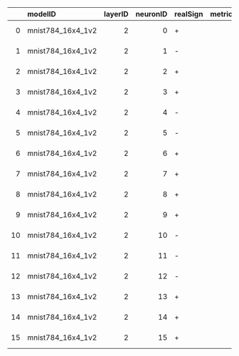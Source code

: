 |    | modelID           |   layerID |   neuronID | realSign   |   metric4Minus |   metric4Plus |   percentage | isRecoveredCorrectly   |   tFindCrit |   tSignRec |   tSignatureRec |   tImprovePrec |   recoveryTimeSeconds |   numQueries |   numCritPtQueries |   numPrecQueries |
|---:|:------------------|----------:|-----------:|:-----------|---------------:|--------------:|-------------:|:-----------------------|------------:|-----------:|----------------:|---------------:|----------------------:|-------------:|-------------------:|-----------------:|
|  0 | mnist784_16x4_1v2 |         2 |          0 | +          |              6 |             9 |     0.6      | True                   |     28.93   |    1.55082 |         44.4846 |    7.45058e-08 |               46.9201 |         9421 |                575 |               49 |
|  1 | mnist784_16x4_1v2 |         2 |          1 | -          |              3 |            12 |     0.8      | True                   |     28.6749 |    1.66296 |         44.4846 |    7.45058e-08 |               46.7592 |         9421 |                575 |               30 |
|  2 | mnist784_16x4_1v2 |         2 |          2 | +          |              9 |             6 |     0.6      | True                   |     28.5644 |    1.86116 |         44.4846 |    7.45058e-08 |               46.7431 |         9416 |                574 |               24 |
|  3 | mnist784_16x4_1v2 |         2 |          3 | +          |              4 |            11 |     0.733333 | True                   |     28.6387 |    1.68954 |         44.4846 |    7.45058e-08 |               46.6434 |         9416 |                574 |               26 |
|  4 | mnist784_16x4_1v2 |         2 |          4 | -          |              8 |             7 |     0.533333 | False                  |     28.7802 |    2.09101 |         44.4846 |    7.45058e-08 |               47.1821 |         9416 |                574 |               32 |
|  5 | mnist784_16x4_1v2 |         2 |          5 | -          |              1 |            14 |     0.933333 | True                   |     28.7352 |    2.27157 |         44.4846 |    7.45058e-08 |               47.3393 |         9416 |                574 |               29 |
|  6 | mnist784_16x4_1v2 |         2 |          6 | +          |             11 |             4 |     0.733333 | True                   |     28.7824 |    1.83286 |         44.4846 |    7.45058e-08 |               47.0478 |         9421 |                575 |               35 |
|  7 | mnist784_16x4_1v2 |         2 |          7 | +          |              7 |             8 |     0.533333 | True                   |     28.6747 |    2.1663  |         44.4846 |    7.45058e-08 |               47.1536 |         9416 |                574 |               26 |
|  8 | mnist784_16x4_1v2 |         2 |          8 | +          |             14 |             1 |     0.933333 | True                   |     28.5919 |    1.85409 |         44.4846 |    7.45058e-08 |               46.8922 |         9421 |                575 |               26 |
|  9 | mnist784_16x4_1v2 |         2 |          9 | +          |             10 |             5 |     0.666667 | True                   |     28.6029 |    1.62468 |         44.4846 |    7.45058e-08 |               46.6583 |         9421 |                575 |               28 |
| 10 | mnist784_16x4_1v2 |         2 |         10 | -          |              9 |             6 |     0.6      | False                  |     28.8021 |    1.93002 |         44.4846 |    7.45058e-08 |               47.0545 |         9416 |                574 |               36 |
| 11 | mnist784_16x4_1v2 |         2 |         11 | -          |             13 |             2 |     0.866667 | True                   |     28.5516 |    1.59031 |         44.4846 |    7.45058e-08 |               46.4588 |         9416 |                574 |               27 |
| 12 | mnist784_16x4_1v2 |         2 |         12 | -          |              4 |            11 |     0.733333 | True                   |     28.5479 |    1.91121 |         44.4846 |    7.45058e-08 |               46.7761 |         9416 |                574 |               22 |
| 13 | mnist784_16x4_1v2 |         2 |         13 | +          |             13 |             2 |     0.866667 | True                   |     28.6116 |    2.02509 |         44.4846 |    7.45058e-08 |               46.952  |         9416 |                574 |               27 |
| 14 | mnist784_16x4_1v2 |         2 |         14 | +          |              8 |             7 |     0.533333 | True                   |     28.7375 |    2.2008  |         44.4846 |    7.45058e-08 |               47.2629 |         9416 |                574 |               30 |
| 15 | mnist784_16x4_1v2 |         2 |         15 | +          |              8 |             7 |     0.533333 | True                   |     28.7223 |    2.18211 |         44.4846 |    7.45058e-08 |               47.221  |         9416 |                574 |               29 |